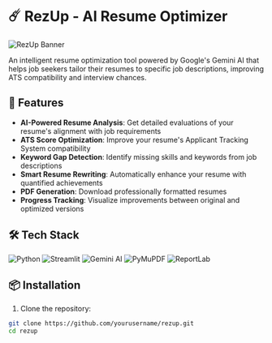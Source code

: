 # ☄️ RezUp - AI Resume Optimizer

![RezUp Banner](https://via.placeholder.com/1200x400?text=RezUp+-+AI+Resume+Optimizer)

An intelligent resume optimization tool powered by Google's Gemini AI that helps job seekers tailor their resumes to specific job descriptions, improving ATS compatibility and interview chances.

## 🚀 Features

- **AI-Powered Resume Analysis**: Get detailed evaluations of your resume's alignment with job requirements
- **ATS Score Optimization**: Improve your resume's Applicant Tracking System compatibility
- **Keyword Gap Detection**: Identify missing skills and keywords from job descriptions
- **Smart Resume Rewriting**: Automatically enhance your resume with quantified achievements
- **PDF Generation**: Download professionally formatted resumes
- **Progress Tracking**: Visualize improvements between original and optimized versions

## 🛠️ Tech Stack

![Python](https://img.shields.io/badge/Python-3.9+-blue?logo=python)
![Streamlit](https://img.shields.io/badge/Streamlit-1.29+-FF4B4B?logo=streamlit)
![Gemini AI](https://img.shields.io/badge/Gemini_AI-1.5_Flash-4285F4?logo=google)
![PyMuPDF](https://img.shields.io/badge/PyMuPDF-1.22+-green)
![ReportLab](https://img.shields.io/badge/ReportLab-3.6+-orange)

## 📦 Installation

1. Clone the repository:
```bash
git clone https://github.com/yourusername/rezup.git
cd rezup
